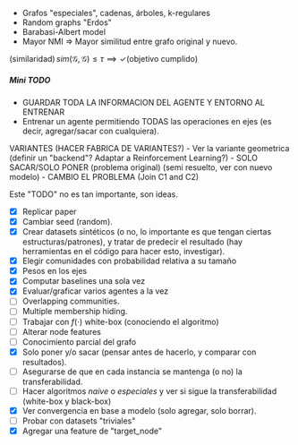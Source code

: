 - Grafos "especiales", cadenas, árboles, k-regulares  
- Random graphs "Erdos"  
- Barabasi-Albert model  
- Mayor NMI => Mayor similitud entre grafo original y nuevo.

$\text{(similaridad)} \, sim(\mathcal{G}, \mathcal{G}) \leq \tau \implies \checkmark \text{(objetivo cumplido)}$
##### Mini TODO
- GUARDAR TODA LA INFORMACION DEL AGENTE Y ENTORNO AL ENTRENAR
- Entrenar un agente permitiendo TODAS las operaciones en ejes (es decir, agregar/sacar con cualquiera).

VARIANTES (HACER FABRICA DE VARIANTES?)
	- Ver la variante geometrica (definir un "backend"? Adaptar a Reinforcement Learning?)
	- SOLO SACAR/SOLO PONER (problema original) (semi resuelto, ver con nuevo modelo)
	- CAMBIO EL PROBLEMA (Join C1 and C2)



Este "TODO" no es tan importante, son ideas.
- [x] Replicar paper 
- [x] Cambiar seed (random).
- [x] Crear datasets sintéticos (o no, lo importante es que tengan ciertas estructuras/patrones), y tratar de predecir el resultado (hay herramientas en el código para hacer esto, investigar).
- [x] Elegir comunidades con probabilidad relativa a su tamaño
- [x] Pesos en los ejes  
- [x] Computar baselines una sola vez
- [x] Evaluar/graficar varios agentes a la vez  
- [ ] Overlapping communities.
- [ ] Multiple membership hiding.
- [ ] Trabajar con $f(\cdot)$ white-box (conociendo el algoritmo)
- [ ] Alterar node features
- [ ] Conocimiento parcial del grafo
- [x] Solo poner y/o sacar (pensar antes de hacerlo, y comparar con resultados).
- [ ] Asegurarse de que en cada instancia se mantenga (o no) la transferabilidad.
- [ ] Hacer algoritmos *naive* o *especiales* y ver si sigue la transferabilidad (white-box y black-box)
- [x] Ver convergencia en base a modelo (solo agregar, solo borrar).
- [ ] Probar con datasets "triviales"  
- [x] Agregar una feature de "target_node"  